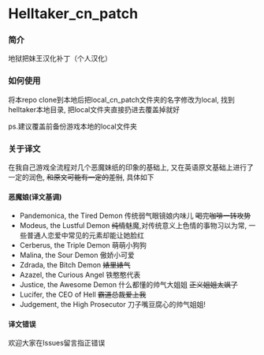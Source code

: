 # Helltaker_cn_patch

### 简介
地狱把妹王汉化补丁（个人汉化）

### 如何使用
将本repo clone到本地后把local_cn_patch文件夹的名字修改为local, 找到helltaker本地目录, 把local文件夹直接扔进去覆盖掉就好

ps.建议覆盖前备份游戏本地的local文件夹

### 关于译文
在我自己游戏全流程对几个恶魔妹纸的印象的基础上, 又在英语原文基础上进行了一定的润色, ~~和原文可能有一定的差别~~, 具体如下
#### 恶魔娘(译文基调)
- Pandemonica, the Tired Demon 传统弱气眼镜娘内味儿 ~~喝完咖啡一转攻势~~
- Modeus, the Lustful Demon ~~纯情~~魅魔,对传统意义上色情的事物习以为常, 一些普通人恋爱中常见的元素却能让她脸红 
- Cerberus, the Triple Demon 萌萌小狗狗
- Malina, the Sour Demon 傲娇小可爱
- Zdrada, the Bitch Demon ~~婊里婊气~~
- Azazel, the Curious Angel 铁憨憨代表
- Justice, the Awesome Demon 什么都懂的帅气大姐姐 ~~正义姐姐太飒了~~
- Lucifer, the CEO of Hell ~~霸道总裁爱上我~~
- Judgement, the High Prosecutor 刀子嘴豆腐心的帅气姐姐!

#### 译文错误
欢迎大家在Issues留言指正错误

